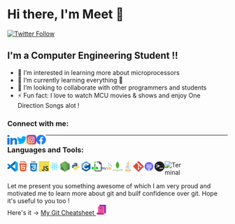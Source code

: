 # Hi there, I'm Meet 👋

[![Twitter Follow](https://img.shields.io/twitter/follow/MeetMakzz?color=1DA1F2&logo=twitter&style=for-the-badge)](https://twitter.com/intent/follow?original_referer=https%3A%2F%2Fgithub.com%2Fmeetmakwana19&screen_name=MeetMakzz)

## I'm a Computer Engineering Student !!

- 👀 I’m interested in learning more about microprocessors
- 🌱 I’m currently learning everything 🤣
- 👯 I’m looking to collaborate with other programmers and students
- ⚡ Fun fact: I love to watch MCU movies & shows and enjoy One Direction Songs alot !

### Connect with me:

[<img align="left" alt="meetmakwana19 | LinkedIn" width="22px" src="/icons/linkedin.png" />][linkedin]
[<img align="left" alt="meetmakwana19 | Twitter" width="22px" src="/icons/twitter.png" />][twitter]
[<img align="left" alt="meetmakwana19 | Instagram" width="22px" src="/icons/instagram.png" />][instagram]
[<img align="left" alt="meetmakwana19 | Instagram" width="22px" src="/icons/facebook.png" />][facebook]

---

### Languages and Tools:

<img align="left" alt="Visual Studio Code" width="24px" padding-bottom="10px"  src="https://raw.githubusercontent.com/github/explore/80688e429a7d4ef2fca1e82350fe8e3517d3494d/topics/visual-studio-code/visual-studio-code.png" />
<img align="left" alt="HTML5" width="24px" padding-bottom="10px"  src="/icons/html5.png" />
<img align="left" alt="CSS3" width="24px" padding-bottom="10px"  src="/icons/css3.png" />
<img align="left" alt="JavaScript" width="24px" padding-bottom="10px"  src="https://raw.githubusercontent.com/github/explore/80688e429a7d4ef2fca1e82350fe8e3517d3494d/topics/javascript/javascript.png" />
<img align="left" alt="React" width="24px" padding-bottom="10px"  src="https://raw.githubusercontent.com/github/explore/80688e429a7d4ef2fca1e82350fe8e3517d3494d/topics/react/react.png" />
<img align="left" alt="Node.js" width="24px" padding-bottom="10px"  src="https://raw.githubusercontent.com/github/explore/80688e429a7d4ef2fca1e82350fe8e3517d3494d/topics/nodejs/nodejs.png" />
<img align="left" alt="Node.js" width="24px" padding-bottom="10px"  src="https://raw.githubusercontent.com/github/explore/80688e429a7d4ef2fca1e82350fe8e3517d3494d/topics/python/python.png" />
<img align="left" alt="C-Language" width="24px" padding-bottom="10px"  src="/icons/c.png" />
<img align="left" alt="SQL" width="24px" padding-bottom="10px"  src="/icons/sql.png" />
<img align="left" alt="MySQL" width="24px" padding-bottom="10px"  src="/icons/mysql.png" />
<img align="left" alt="MongoDB" width="24px" padding-bottom="10px"  src="/icons/mongodb.png" />
<img align="left" alt="Java" width="24px" padding-bottom="10px"  src="/icons/java.png" />
<img align="left" alt="Git" width="24px" padding-bottom="10px"  src="/icons/git.png" />
<img align="left" alt="GitHub" width="24px" padding-bottom="10px"  src="/icons/github.png" />
<img align="left" alt="Terminal" width="24px" padding-bottom="10px"  src="https://raw.githubusercontent.com/github/explore/80688e429a7d4ef2fca1e82350fe8e3517d3494d/topics/terminal/terminal.png" />
<img align="left" alt="Terminal" width="46px" src="https://e7.pngegg.com/pngimages/150/289/png-clipart-x86-logo-intel-internet-of-things-web-design-text.png" />

<br />
<br />

Let me present you something awesome of which I am very proud and motivated me to learn more about git and builf confidence over git.
Hope it's useful to you too !<br/>Here's  it -> [My Git Cheatsheet <img alt="Document" width="24px" padding-bottom="10px" padding-top="10px" src="/icons/document.png" />](https://github.com/meetmakwana19/about-git/blob/master/README.md) 



[twitter]: https://twitter.com/MeetMakzz
[instagram]: https://instagram.com/meet_i_
[linkedin]: https://linkedin.com/in/meet-makwana-ab73081b6
[facebook]: https://facebook.com/meet.makwana.31945

